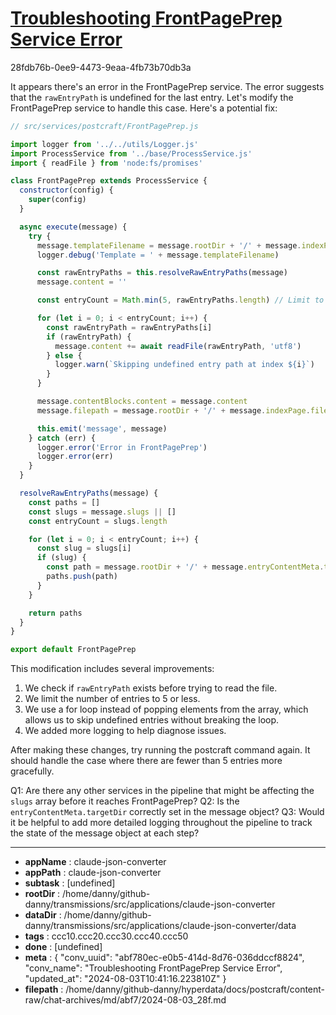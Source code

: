 # [Troubleshooting FrontPagePrep Service Error](https://claude.ai/chat/abf780ec-e0b5-414d-8d76-036ddccf8824)

28fdb76b-0ee9-4473-9eaa-4fb73b70db3a

 It appears there's an error in the FrontPagePrep service. The error suggests that the `rawEntryPath` is undefined for the last entry. Let's modify the FrontPagePrep service to handle this case. Here's a potential fix:

```javascript
// src/services/postcraft/FrontPagePrep.js

import logger from '../../utils/Logger.js'
import ProcessService from '../base/ProcessService.js'
import { readFile } from 'node:fs/promises'

class FrontPagePrep extends ProcessService {
  constructor(config) {
    super(config)
  }

  async execute(message) {
    try {
      message.templateFilename = message.rootDir + '/' + message.indexPage.templateFilename
      logger.debug('Template = ' + message.templateFilename)

      const rawEntryPaths = this.resolveRawEntryPaths(message)
      message.content = ''

      const entryCount = Math.min(5, rawEntryPaths.length) // Limit to 5 entries or less

      for (let i = 0; i < entryCount; i++) {
        const rawEntryPath = rawEntryPaths[i]
        if (rawEntryPath) {
          message.content += await readFile(rawEntryPath, 'utf8')
        } else {
          logger.warn(`Skipping undefined entry path at index ${i}`)
        }
      }

      message.contentBlocks.content = message.content
      message.filepath = message.rootDir + '/' + message.indexPage.filepath

      this.emit('message', message)
    } catch (err) {
      logger.error('Error in FrontPagePrep')
      logger.error(err)
    }
  }

  resolveRawEntryPaths(message) {
    const paths = []
    const slugs = message.slugs || []
    const entryCount = slugs.length

    for (let i = 0; i < entryCount; i++) {
      const slug = slugs[i]
      if (slug) {
        const path = message.rootDir + '/' + message.entryContentMeta.targetDir + '/' + slug + '.html'
        paths.push(path)
      }
    }

    return paths
  }
}

export default FrontPagePrep
```

This modification includes several improvements:

1. We check if `rawEntryPath` exists before trying to read the file.
2. We limit the number of entries to 5 or less.
3. We use a for loop instead of popping elements from the array, which allows us to skip undefined entries without breaking the loop.
4. We added more logging to help diagnose issues.

After making these changes, try running the postcraft command again. It should handle the case where there are fewer than 5 entries more gracefully.

Q1: Are there any other services in the pipeline that might be affecting the `slugs` array before it reaches FrontPagePrep?
Q2: Is the `entryContentMeta.targetDir` correctly set in the message object?
Q3: Would it be helpful to add more detailed logging throughout the pipeline to track the state of the message object at each step?

---

* **appName** : claude-json-converter
* **appPath** : claude-json-converter
* **subtask** : [undefined]
* **rootDir** : /home/danny/github-danny/transmissions/src/applications/claude-json-converter
* **dataDir** : /home/danny/github-danny/transmissions/src/applications/claude-json-converter/data
* **tags** : ccc10.ccc20.ccc30.ccc40.ccc50
* **done** : [undefined]
* **meta** : {
  "conv_uuid": "abf780ec-e0b5-414d-8d76-036ddccf8824",
  "conv_name": "Troubleshooting FrontPagePrep Service Error",
  "updated_at": "2024-08-03T10:41:16.223810Z"
}
* **filepath** : /home/danny/github-danny/hyperdata/docs/postcraft/content-raw/chat-archives/md/abf7/2024-08-03_28f.md